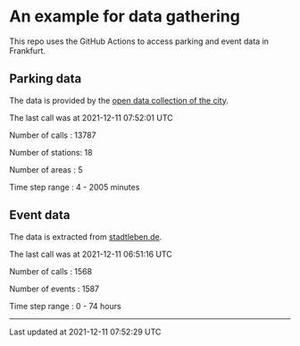 # An example for data gathering

This repo uses the GitHub Actions to access parking and event data in Frankfurt.

## Parking data
The data is provided by the [open data collection of the city](https://www.offenedaten.frankfurt.de/).

The last call was at 2021-12-11 07:52:01 UTC

Number of calls   : 13787

Number of stations:    18

Number of areas   :     5

Time step range   :     4 -  2005 minutes


## Event data
The data is extracted from [stadtleben.de](https://stadtleben.de/frankfurt/).

The last call was at 2021-12-11 06:51:16 UTC

Number of calls   : 1568

Number of events  : 1587

Time step range   :    0 -   74 hours


----

Last updated at 2021-12-11 07:52:29 UTC
